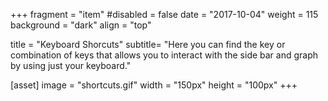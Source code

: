 +++
fragment = "item"
#disabled = false
date = "2017-10-04"
weight = 115
background = "dark"
align = "top"

title = "Keyboard Shorcuts"
subtitle= "Here you can find the key or combination of keys that allows you to interact with the side bar and graph by using just your keyboard."

[asset]
  image = "shortcuts.gif"
  width = "150px"
  height = "100px"
+++

